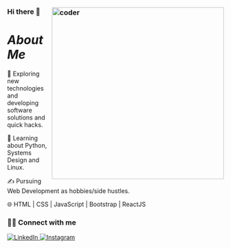 ### Hi there 👋 <img src="https://d6f6d0kpz0gyr.cloudfront.net/uploads/images-archive/Blog/Gifs/coding.gif?mtime=20200914144127&focal=none" align="right" width="400px" height="400px" alt="coder"/>
<h1><em> About Me </em></h1>

🤔   Exploring new technologies and developing software solutions and quick hacks.

🌱   Learning about Python, Systems Design and Linux.

✍️   Pursuing Web Development as hobbies/side hustles.



🌐   HTML | CSS | JavaScript | Bootstrap | ReactJS


<h3> 🤝🏻 Connect with me </h3>

<p align="left">
  <a href="https://www.linkedin.com/in/ankush-kumar-0m/"><img alt="LinkedIn" src="https://img.shields.io/badge/LinkedIn-Ankush%20Kumar-blue?style=flat-square&logo=linkedin">
    <a href="https://www.instagram.com/ankush_ydv/"><img alt="Instagram" src="https://img.shields.io/badge/Instagram-ankushydv-blue?style=flat-square&logo=instagram"></a>
  </p>
